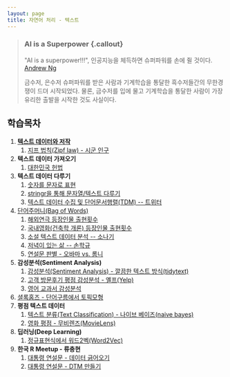 ```yaml
---
layout: page
title: 자연어 처리 - 텍스트
---
```


> ### AI is a Superpower {.callout}
>
> "AI is a superpower!!!", 인공지능을 체득하면 슈퍼파워를 손에 쥘 것이다. [Andrew Ng](https://twitter.com/andrewyng/status/728986380638916609)
>
> 금수저, 은수저 슈퍼파워를 받은 사람과 기계학습을 통달한 흑수저들간의 무한경쟁이 드뎌 시작되었다. 물론, 
> 금수저를 입에 물고 기계학습을 통달한 사람이 가장 유리한 출발을 시작한 것도 사실이다.



## 학습목차 

1. **[텍스트 데이터와 저작](https://statkclee.github.io/ds-authoring/)**
    1. [지프 법칙(Zipf law) - 시군 인구](nlp-zipf-law.html)    
1. **텍스트 데이터 가져오기**
    1. [대한민국 헌법](text-constitution.html)
1. **텍스트 데이터 다루기**
    1. [숫자를 문자로 표현](nlp-number-to-text.html)
    1. [stringr을 통해 문자열/텍스트 다루기](nlp-stringr.html)
    1. [텍스트 데이터 수집 및 단어문서행렬(TDM) -- 트위터](nlp-text-twitter.html)
1. [단어주머니(Bag of Words)](nlp-bag-of-words.html)
    1. [해외연극 등장인물 출현횟수](nlp-movie-play.html)
    1. [국내영화(건축학 개론) 등장인물 출현횟수](nlp-movie-arch101.html)
    1. [소설 텍스트 데이터 분석 -- 소나기](nlp-text-basic.html)
    1. [저녁이 있는 삶 -- 손학규](nlp-book.html)
    1. [연설문 판별 - 오바마 vs. 롬니](http://statkclee.github.io/politics/text-classify-speeches.html)
1. **감성분석(Sentiment Analysis)**
    1. [감성분석(Sentiment Analysis) - 깔끔한 텍스트 방식(tidytext)](nlp-sentiment.html)
    1. [고객 방문후기 평점 감성분석 - 옐프(Yelp)](nlp-text-sentiment-yelp.html)
    1. [영어 교과서 감성분석](nlp-english-textbook.html)
1. [셜록홈즈 - 단어구름에서 토픽모형](silge-topic-modeling.html) 
1. **평점 텍스트 데이터**
    1. [텍스트 분류(Text Classification) - 나이브 베이즈(naive bayes)](nlp-text-classification.html)
    1. [영화 평점 - 무비렌즈(MovieLens)](nlp-text-movielens.html)
1. **딥러닝(Deep Learning)**
    1. [정규표현식에서 워드2벡(Word2Vec)](nlp-regex-word2vec.html)
1. **한국 R Meetup - 류충현**
    1. [대통령 연설문 - 데이터 긁어오기](nlp-president-crawl.html)
    1. [대통령 연설문 - DTM 만들기](nlp-president-dtm.html)
